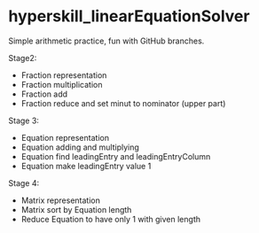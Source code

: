 # hyperskill_linearEquationSolver

Simple arithmetic practice, fun with GitHub branches.

Stage2:
* Fraction representation
* Fraction multiplication
* Fraction add
* Fraction reduce and set minut to nominator (upper part)

Stage 3:
* Equation representation
* Equation adding and multiplying
* Equation find leadingEntry and leadingEntryColumn
* Equation make leadingEntry value 1

Stage 4:
* Matrix representation
* Matrix sort by Equation length
* Reduce Equation to have only 1 with given length


